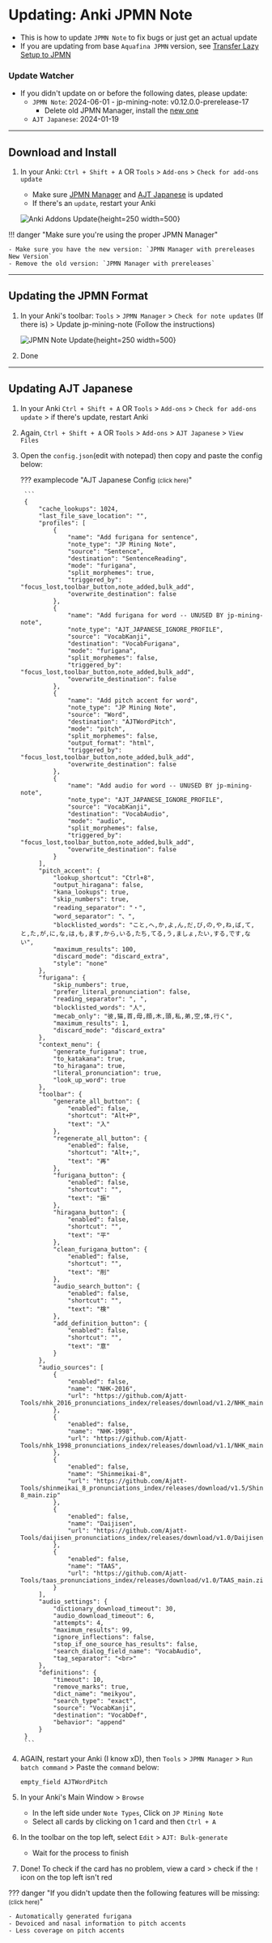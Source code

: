 # Updating: Anki JPMN Note

- This is how to update `JPMN Note` to fix bugs or just get an actual update
- If you are updating from base `Aquafina JPMN` version, see [Transfer Lazy Setup to JPMN](https://xelieu.github.io/jp-lazy-guide/transferAnkiSetup/)

### Update Watcher

- If you didn't update on or before the following dates, please update:
    - `JPMN Note`: 2024-06-01 - jp-mining-note: v0.12.0.0-prerelease-17
        - Delete old JPMN Manager, install the [new one](https://ankiweb.net/shared/info/301910299)
    - `AJT Japanese`: 2024-01-19

---

## Download and Install

1. In your Anki: `Ctrl + Shift + A` OR `Tools` > `Add-ons` > `Check for add-ons update`
    - Make sure [JPMN Manager](https://ankiweb.net/shared/info/301910299) and [AJT Japanese](https://ankiweb.net/shared/info/1344485230) is updated
    - If there's an `update`, restart your Anki

    ![Anki Addons Update](../img/addons-update.png){height=250 width=500}

!!! danger "Make sure you're using the proper JPMN Manager"

    - Make sure you have the new version: `JPMN Manager with prereleases New Version`
    - Remove the old version: `JPMN Manager with prereleases`

---

## Updating the JPMN Format

1. In your Anki's toolbar: `Tools` > `JPMN Manager` > `Check for note updates` (If there is) > Update jp-mining-note (Follow the instructions)

    ![JPMN Note Update](../img/jpmn-manager-update.png){height=250 width=500}

2. Done

---

## Updating AJT Japanese

1. In your Anki `Ctrl + Shift + A` OR `Tools` > `Add-ons` > `Check for add-ons update` > if there's update, restart Anki

2. Again, `Ctrl + Shift + A` OR `Tools` > `Add-ons` > `AJT Japanese` > `View Files`

3. Open the `config.json`(edit with notepad) then copy and paste the config below:

    ??? examplecode "AJT Japanese Config <small>(click here)</small>"

        ```
        {
            "cache_lookups": 1024,
            "last_file_save_location": "",
            "profiles": [ 
                {
                    "name": "Add furigana for sentence",
                    "note_type": "JP Mining Note",
                    "source": "Sentence",
                    "destination": "SentenceReading",
                    "mode": "furigana",
                    "split_morphemes": true,
                    "triggered_by": "focus_lost,toolbar_button,note_added,bulk_add",
                    "overwrite_destination": false
                },
                {
                    "name": "Add furigana for word -- UNUSED BY jp-mining-note",
                    "note_type": "AJT_JAPANESE_IGNORE_PROFILE",
                    "source": "VocabKanji",
                    "destination": "VocabFurigana",
                    "mode": "furigana",
                    "split_morphemes": false,
                    "triggered_by": "focus_lost,toolbar_button,note_added,bulk_add",
                    "overwrite_destination": false
                },
                {
                    "name": "Add pitch accent for word",
                    "note_type": "JP Mining Note",
                    "source": "Word",
                    "destination": "AJTWordPitch",
                    "mode": "pitch",
                    "split_morphemes": false,
                    "output_format": "html",
                    "triggered_by": "focus_lost,toolbar_button,note_added,bulk_add",
                    "overwrite_destination": false
                },
                {
                    "name": "Add audio for word -- UNUSED BY jp-mining-note",
                    "note_type": "AJT_JAPANESE_IGNORE_PROFILE",
                    "source": "VocabKanji",
                    "destination": "VocabAudio",
                    "mode": "audio",
                    "split_morphemes": false,
                    "triggered_by": "focus_lost,toolbar_button,note_added,bulk_add",
                    "overwrite_destination": false
                }
            ],
            "pitch_accent": {
                "lookup_shortcut": "Ctrl+8",
                "output_hiragana": false,
                "kana_lookups": true,
                "skip_numbers": true,
                "reading_separator": "・", 
                "word_separator": "、",
                "blocklisted_words": "こと,へ,か,よ,ん,だ,び,の,や,ね,ば,て,と,た,が,に,な,は,も,ます,から,いる,たち,てる,う,ましょ,たい,する,です,ない",
                "maximum_results": 100, 
                "discard_mode": "discard_extra",
                "style": "none" 
            },
            "furigana": {
                "skip_numbers": true,
                "prefer_literal_pronunciation": false,
                "reading_separator": ", ",
                "blocklisted_words": "人",
                "mecab_only": "彼,猫,首,母,顔,木,頭,私,弟,空,体,行く",
                "maximum_results": 1, 
                "discard_mode": "discard_extra"
            },
            "context_menu": {
                "generate_furigana": true,
                "to_katakana": true,
                "to_hiragana": true,
                "literal_pronunciation": true,
                "look_up_word": true
            },
            "toolbar": { 
                "generate_all_button": {
                    "enabled": false,
                    "shortcut": "Alt+P",
                    "text": "入"
                },
                "regenerate_all_button": {
                    "enabled": false,
                    "shortcut": "Alt+;",
                    "text": "再"
                },
                "furigana_button": {
                    "enabled": false,
                    "shortcut": "",
                    "text": "振"
                },
                "hiragana_button": {
                    "enabled": false,
                    "shortcut": "",
                    "text": "平"
                },
                "clean_furigana_button": {
                    "enabled": false,
                    "shortcut": "",
                    "text": "削"
                },
                "audio_search_button": {
                    "enabled": false,
                    "shortcut": "",
                    "text": "検"
                },
                "add_definition_button": {
                    "enabled": false,
                    "shortcut": "",
                    "text": "意"
                }
            },
            "audio_sources": [
                {
                    "enabled": false, 
                    "name": "NHK-2016",
                    "url": "https://github.com/Ajatt-Tools/nhk_2016_pronunciations_index/releases/download/v1.2/NHK_main.zip"
                },
                {
                    "enabled": false,
                    "name": "NHK-1998",
                    "url": "https://github.com/Ajatt-Tools/nhk_1998_pronunciations_index/releases/download/v1.1/NHK_main.zip"
                },
                {
                    "enabled": false,
                    "name": "Shinmeikai-8",
                    "url": "https://github.com/Ajatt-Tools/shinmeikai_8_pronunciations_index/releases/download/v1.5/Shinmeikai-8_main.zip"
                },
                {
                    "enabled": false,
                    "name": "Daijisen",
                    "url": "https://github.com/Ajatt-Tools/daijisen_pronunciations_index/releases/download/v1.0/Daijisen_main.zip"
                },
                {
                    "enabled": false,
                    "name": "TAAS",
                    "url": "https://github.com/Ajatt-Tools/taas_pronunciations_index/releases/download/v1.0/TAAS_main.zip"
                }
            ],
            "audio_settings": {
                "dictionary_download_timeout": 30,
                "audio_download_timeout": 6,
                "attempts": 4,
                "maximum_results": 99,
                "ignore_inflections": false,
                "stop_if_one_source_has_results": false,
                "search_dialog_field_name": "VocabAudio",
                "tag_separator": "<br>"
            },
            "definitions": {
                "timeout": 10,
                "remove_marks": true,
                "dict_name": "meikyou",
                "search_type": "exact",
                "source": "VocabKanji",
                "destination": "VocabDef",
                "behavior": "append"
            }
        }
        ```

4. AGAIN, restart your Anki (I know xD), then `Tools` > `JPMN Manager` > `Run batch command` > Paste the `command` below:

    ```
    empty_field AJTWordPitch
    ```

5. In your Anki's Main Window > `Browse`
    - In the left side under `Note Types`, Click on `JP Mining Note`
    - Select all cards by clicking on 1 card and then `Ctrl + A`

6. In the toolbar on the top left, select `Edit` > `AJT: Bulk-generate`
    - Wait for the process to finish

7. Done! To check if the card has no problem, view a card > check if the `!` icon on the top left isn't red

??? danger "If you didn't update then the following features will be missing: <small>(click here)</small>"

    - Automatically generated furigana
    - Devoiced and nasal information to pitch accents
    - Less coverage on pitch accents